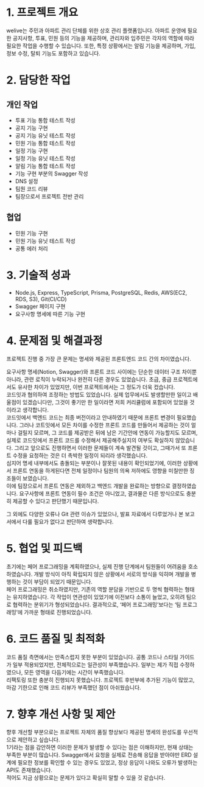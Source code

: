 # 1. 프로젝트 개요

welive는 주민과 아파트 관리 단체를 위한 상호 관리 플랫폼입니다. 아파트 운영에 필요한 공지사항, 투표, 민원 등의 기능을 제공하며, 관리자와 입주민은 각자의 역할에 따라 필요한 작업을 수행할 수 있습니다. 또한, 특정 상황에서는 알림 기능을 제공하며, 가입, 정보 수정, 탈퇴 기능도 포함하고 있습니다.

# 2. 담당한 작업

## 개인 작업

- 투표 기능 통합 테스트 작성
- 공지 기능 구현
- 공지 기능 유닛 테스트 작성
- 민원 기능 통합 테스트 작성
- 일정 기능 구현
- 일정 기능 유닛 테스트 작성
- 알림 기능 통합 테스트 작성
- 기능 구현 부분의 Swagger 작성
- DNS 설정
- 팀원 코드 리뷰
- 팀장으로서 프로젝트 전반 관리

## 협업

- 민원 기능 구현
- 민원 기능 유닛 테스트 작성
- 공통 에러 처리

# 3. 기술적 성과

- Node.js, Express, TypeScript, Prisma, PostgreSQL, Redis, AWS(EC2, RDS, S3), Git(CI/CD)
- Swagger 페이지 구현
- 요구사항 명세에 따른 기능 구현

# 4. 문제점 및 해결과정

프로젝트 진행 중 가장 큰 문제는 명세와 제공된 프론트엔드 코드 간의 차이였습니다.

요구사항 명세(Notion, Swagger)와 프론트 코드 사이에는 단순한 데이터 구조 차이뿐 아니라, 관련 로직이 누락되거나 완전히 다른 경우도 있었습니다. 초급, 중급 프로젝트에서도 유사한 차이가 있었지만, 이번 프로젝트에서는 그 정도가 더욱 컸습니다.  
코드잇과 협의하여 조정하는 방법도 있었습니다. 실제 업무에서도 발생할만한 일이고 배울점이 있겠습니다만, 그것이 좋기만 한 일이라면 저희 커리큘럼에 포함되어 있었을 것이라고 생각합니다.  
코드잇에서 백엔드 코드는 최종 버전이라고 안내하였기 때문에 프론트 변경이 필요했습니다. 그러나 코트잇에서 모든 차이를 수정한 프론트 코드를 만들어서 제공하는 것이 얼마나 걸릴지 모르며, 그 코드를 제공받은 뒤에 남은 기간안에 연동이 가능할지도 모르며, 실제로 코드잇에서 프론트 코드를 수정해서 제공해주실지의 여부도 확실하지 않았습니다. 그리고 앞으로도 진행하면서 이러한 문제들이 계속 발견될 것이고, 그때가서 또 프론트 수정을 요청하는 것은 더 촉박한 일정이 되리라 생각했습니다.  
심지어 명세 내부에서도 충돌되는 부분이나 잘못된 내용이 확인되었기에, 이러한 상황에서 프론트 연동을 하게된다면 전체 일정이나 팀원의 의욕 저하에도 영향을 미칠만한 징조들이 보였습니다.  
이에 팀장으로서 프론트 연동은 제외하고 백엔드 개발을 완료하는 방향으로 결정하였습니다. 요구사항에 프론트 연동이 필수 조건은 아니었고, 결과물은 다른 방식으로도 충분히 제공할 수 있다고 판단했기 때문입니다.

그 외에도 다양한 오류나 Git 관련 이슈가 있었으나, 발표 자료에서 다루었거나 본 보고서에서 다룰 필요가 없다고 판단하여 생략합니다.

# 5. 협업 및 피드백

초기에는 페어 프로그래밍을 계획하였으나, 실제 진행 단계에서 팀원들이 어려움을 호소하였습니다. 개발 방식이 아직 확립되지 않은 상황에서 서로의 방식을 익히며 개발을 병행하는 것이 부담이 되었기 때문입니다.  
페어 프로그래밍은 취소하였지만, 기존의 역할 분담을 기반으로 두 명씩 협력하는 형태는 유지하였습니다. 각 작업이 연관성이 있었기에 이전보다 소통이 늘었고, 오히려 팀으로 협력하는 분위기가 형성되었습니다. 결과적으로, ‘페어 프로그래밍’보다는 ‘팀 프로그래밍’에 가까운 형태로 진행되었습니다.

# 6. 코드 품질 및 최적화

코드 품질 측면에서는 만족스럽지 못한 부분이 있었습니다. 공통 코드나 스타일 가이드가 일부 적용되었지만, 전체적으로는 일관성이 부족했습니다. 일부는 제가 직접 수정하였으나, 모든 영역을 다듬기에는 시간이 부족했습니다.  
리팩토링 또한 충분히 진행되지 못했습니다. 프로젝트 후반부에 추가된 기능이 많았고, 마감 기한으로 인해 코드 리뷰가 부족했던 점이 아쉬웠습니다.

# 7. 향후 개선 사항 및 제안

향후 개선할 부분으로는 프로젝트 자체의 품질 향상보다 제공된 명세의 완성도를 우선적으로 제안하고 싶습니다.  
1기라는 점을 감안하면 이러한 문제가 발생할 수 있다는 점은 이해하지만, 현재 상태는 부족한 부분이 많습니다. Swagger에서 요청을 실제로 전송해 응답을 받아야만 ERD 설계에 필요한 정보를 확인할 수 있는 경우도 있었고, 정상 응답이 나와도 오류가 발생하는 API도 존재했습니다.  
적어도 지금 상황으로는 문제가 있다고 확실히 말할 수 있을 것 같습니다.
